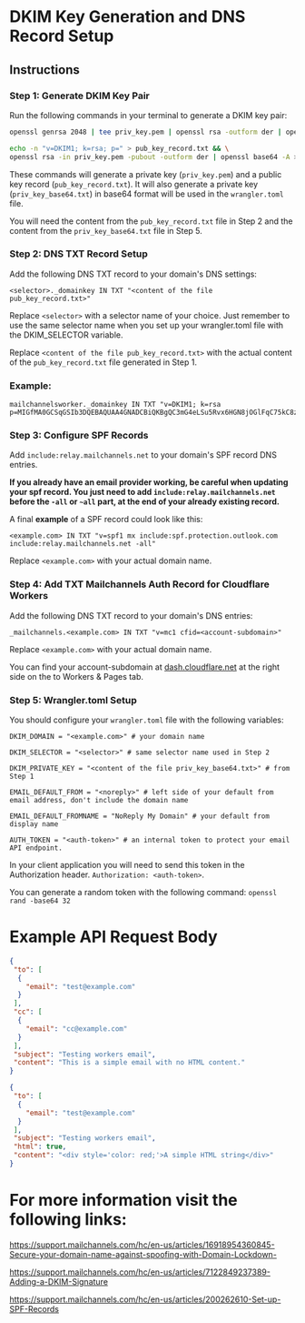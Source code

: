 # DKIM Key Generation and DNS Record Setup

## Instructions

### Step 1: Generate DKIM Key Pair

Run the following commands in your terminal to generate a DKIM key pair:

```bash
openssl genrsa 2048 | tee priv_key.pem | openssl rsa -outform der | openssl base64 -A > priv_key_base64.txt
```
```bash
echo -n "v=DKIM1; k=rsa; p=" > pub_key_record.txt && \
openssl rsa -in priv_key.pem -pubout -outform der | openssl base64 -A >> pub_key_record.txt
```

These commands will generate a private key (`priv_key.pem`) and a public key record (`pub_key_record.txt`). It will also generate a private key (`priv_key_base64.txt`) in base64 format will be used in the `wrangler.toml` file.

You will need the content from the `pub_key_record.txt` file in Step 2 and the content from the `priv_key_base64.txt` file in Step 5.

### Step 2: DNS TXT Record Setup

Add the following DNS TXT record to your domain's DNS settings:

```plaintext
<selector>._domainkey IN TXT "<content of the file pub_key_record.txt>"
```

Replace `<selector>` with a selector name of your choice. Just remember to use the same selector name when you set up your wrangler.toml file with the DKIM_SELECTOR variable.

Replace `<content of the file pub_key_record.txt>` with the actual content of the `pub_key_record.txt` file generated in Step 1.

### Example:

```plaintext
mailchannelsworker._domainkey IN TXT "v=DKIM1; k=rsa p=MIGfMA0GCSqGSIb3DQEBAQUAA4GNADCBiQKBgQC3mG4eLSu5Rvx6HGN8jOGlFqC75kC8zNtewXFNlrFnz9lfFkDI+1C4olQ+8H1OpCo4m77LU/NKzS1Koy5Cn/nLhn5oTwEx1DfU3//yCj5mQWYpTfbI1U/8OjGMepxJ2tXGh+sBK28Kvs0zhdDwjCkY3bT+1aZuKhELeWyETiTQIDAQAB"
```

### Step 3: Configure SPF Records

Add `include:relay.mailchannels.net` to your domain's SPF record DNS entries. 

**If you already have an email provider working, be careful when updating your spf record. You just need to add `include:relay.mailchannels.net` before the `-all` or `~all` part, at the end of your already existing record.**

A final **example** of a SPF record could look like this:

```plaintext 
<example.com> IN TXT "v=spf1 mx include:spf.protection.outlook.com include:relay.mailchannels.net -all"
```

Replace `<example.com>` with your actual domain name.

### Step 4: Add TXT Mailchannels Auth Record for Cloudflare Workers

Add the following DNS TXT record to your domain's DNS entries:

```plaintext
_mailchannels.<example.com> IN TXT "v=mc1 cfid=<account-subdomain>"
```

Replace `<example.com>` with your actual domain name.

You can find your account-subdomain at [dash.cloudflare.net](dash.cloudflare.net) at the right side on the to Workers & Pages tab.

### Step 5: Wrangler.toml Setup

You should configure your `wrangler.toml` file with the following variables:

```plaintext
DKIM_DOMAIN = "<example.com>" # your domain name

DKIM_SELECTOR = "<selector>" # same selector name used in Step 2

DKIM_PRIVATE_KEY = "<content of the file priv_key_base64.txt>" # from Step 1

EMAIL_DEFAULT_FROM = "<noreply>" # left side of your default from email address, don't include the domain name

EMAIL_DEFAULT_FROMNAME = "NoReply My Domain" # your default from display name

AUTH_TOKEN = "<auth-token>" # an internal token to protect your email API endpoint.
```
In your client application you will need to send this token in the Authorization header. `Authorization: <auth-token>`.

You can generate a random token with the following command: `openssl rand -base64 32`

# Example API Request Body

```json
{
 "to": [
  {
  	"email": "test@example.com"
  }
 ],
 "cc": [
  {
  	"email": "cc@example.com"
  }
 ],
 "subject": "Testing workers email",
 "content": "This is a simple email with no HTML content."
}

{
 "to": [
  {
  	"email": "test@example.com"
  }
 ],
 "subject": "Testing workers email",
 "html": true,
 "content": "<div style='color: red;'>A simple HTML string</div>"
}
```


# For more information visit the following links:
https://support.mailchannels.com/hc/en-us/articles/16918954360845-Secure-your-domain-name-against-spoofing-with-Domain-Lockdown-

https://support.mailchannels.com/hc/en-us/articles/7122849237389-Adding-a-DKIM-Signature

https://support.mailchannels.com/hc/en-us/articles/200262610-Set-up-SPF-Records